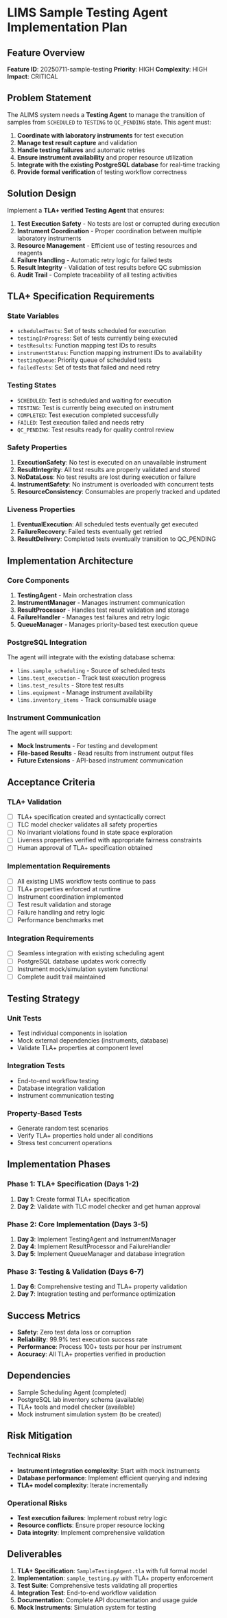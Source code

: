 # LIMS Sample Testing Agent Implementation Plan

## Feature Overview

**Feature ID**: 20250711-sample-testing
**Priority**: HIGH
**Complexity**: HIGH
**Impact**: CRITICAL

## Problem Statement

The ALIMS system needs a **Testing Agent** to manage the transition of samples from `SCHEDULED` to `TESTING` to `QC_PENDING` state. This agent must:

1. **Coordinate with laboratory instruments** for test execution
2. **Manage test result capture** and validation
3. **Handle testing failures** and automatic retries
4. **Ensure instrument availability** and proper resource utilization
5. **Integrate with the existing PostgreSQL database** for real-time tracking
6. **Provide formal verification** of testing workflow correctness

## Solution Design

Implement a **TLA+ verified Testing Agent** that ensures:

1. **Test Execution Safety** - No tests are lost or corrupted during execution
2. **Instrument Coordination** - Proper coordination between multiple laboratory instruments
3. **Resource Management** - Efficient use of testing resources and reagents
4. **Failure Handling** - Automatic retry logic for failed tests
5. **Result Integrity** - Validation of test results before QC submission
6. **Audit Trail** - Complete traceability of all testing activities

## TLA+ Specification Requirements

### State Variables
- `scheduledTests`: Set of tests scheduled for execution
- `testingInProgress`: Set of tests currently being executed
- `testResults`: Function mapping test IDs to results
- `instrumentStatus`: Function mapping instrument IDs to availability
- `testingQueue`: Priority queue of scheduled tests
- `failedTests`: Set of tests that failed and need retry

### Testing States
- `SCHEDULED`: Test is scheduled and waiting for execution
- `TESTING`: Test is currently being executed on instrument
- `COMPLETED`: Test execution completed successfully
- `FAILED`: Test execution failed and needs retry
- `QC_PENDING`: Test results ready for quality control review

### Safety Properties
1. **ExecutionSafety**: No test is executed on an unavailable instrument
2. **ResultIntegrity**: All test results are properly validated and stored
3. **NoDataLoss**: No test results are lost during execution or failure
4. **InstrumentSafety**: No instrument is overloaded with concurrent tests
5. **ResourceConsistency**: Consumables are properly tracked and updated

### Liveness Properties
1. **EventualExecution**: All scheduled tests eventually get executed
2. **FailureRecovery**: Failed tests eventually get retried
3. **ResultDelivery**: Completed tests eventually transition to QC_PENDING

## Implementation Architecture

### Core Components

1. **TestingAgent** - Main orchestration class
2. **InstrumentManager** - Manages instrument communication
3. **ResultProcessor** - Handles test result validation and storage
4. **FailureHandler** - Manages test failures and retry logic
5. **QueueManager** - Manages priority-based test execution queue

### PostgreSQL Integration

The agent will integrate with the existing database schema:
- `lims.sample_scheduling` - Source of scheduled tests
- `lims.test_execution` - Track test execution progress
- `lims.test_results` - Store test results
- `lims.equipment` - Manage instrument availability
- `lims.inventory_items` - Track consumable usage

### Instrument Communication

The agent will support:
- **Mock Instruments** - For testing and development
- **File-based Results** - Read results from instrument output files
- **Future Extensions** - API-based instrument communication

## Acceptance Criteria

### TLA+ Validation
- [ ] TLA+ specification created and syntactically correct
- [ ] TLC model checker validates all safety properties
- [ ] No invariant violations found in state space exploration
- [ ] Liveness properties verified with appropriate fairness constraints
- [ ] Human approval of TLA+ specification obtained

### Implementation Requirements
- [ ] All existing LIMS workflow tests continue to pass
- [ ] TLA+ properties enforced at runtime
- [ ] Instrument coordination implemented
- [ ] Test result validation and storage
- [ ] Failure handling and retry logic
- [ ] Performance benchmarks met

### Integration Requirements
- [ ] Seamless integration with existing scheduling agent
- [ ] PostgreSQL database updates work correctly
- [ ] Instrument mock/simulation system functional
- [ ] Complete audit trail maintained

## Testing Strategy

### Unit Tests
- Test individual components in isolation
- Mock external dependencies (instruments, database)
- Validate TLA+ properties at component level

### Integration Tests
- End-to-end workflow testing
- Database integration validation
- Instrument communication testing

### Property-Based Tests
- Generate random test scenarios
- Verify TLA+ properties hold under all conditions
- Stress test concurrent operations

## Implementation Phases

### Phase 1: TLA+ Specification (Days 1-2)
1. **Day 1**: Create formal TLA+ specification
2. **Day 2**: Validate with TLC model checker and get human approval

### Phase 2: Core Implementation (Days 3-5)
1. **Day 3**: Implement TestingAgent and InstrumentManager
2. **Day 4**: Implement ResultProcessor and FailureHandler
3. **Day 5**: Implement QueueManager and database integration

### Phase 3: Testing & Validation (Days 6-7)
1. **Day 6**: Comprehensive testing and TLA+ property validation
2. **Day 7**: Integration testing and performance optimization

## Success Metrics

- **Safety**: Zero test data loss or corruption
- **Reliability**: 99.9% test execution success rate
- **Performance**: Process 100+ tests per hour per instrument
- **Accuracy**: All TLA+ properties verified in production

## Dependencies

- Sample Scheduling Agent (completed)
- PostgreSQL lab inventory schema (available)
- TLA+ tools and model checker (available)
- Mock instrument simulation system (to be created)

## Risk Mitigation

### Technical Risks
- **Instrument integration complexity**: Start with mock instruments
- **Database performance**: Implement efficient querying and indexing
- **TLA+ model complexity**: Iterate incrementally

### Operational Risks
- **Test execution failures**: Implement robust retry logic
- **Resource conflicts**: Ensure proper resource locking
- **Data integrity**: Implement comprehensive validation

## Deliverables

1. **TLA+ Specification**: `SampleTestingAgent.tla` with full formal model
2. **Implementation**: `sample_testing.py` with TLA+ property enforcement
3. **Test Suite**: Comprehensive tests validating all properties
4. **Integration Test**: End-to-end workflow validation
5. **Documentation**: Complete API documentation and usage guide
6. **Mock Instruments**: Simulation system for testing
